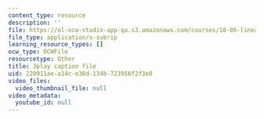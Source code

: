 ```yaml
---
content_type: resource
description: ''
file: https://ol-ocw-studio-app-qa.s3.amazonaws.com/courses/18-06-linear-algebra-spring-2010/220911aea14ce36d134b723956f2f3e8_J7DzL2_Na80.srt
file_type: application/x-subrip
learning_resource_types: []
ocw_type: OCWFile
resourcetype: Other
title: 3play caption file
uid: 220911ae-a14c-e36d-134b-723956f2f3e8
video_files:
  video_thumbnail_file: null
video_metadata:
  youtube_id: null
---
```

